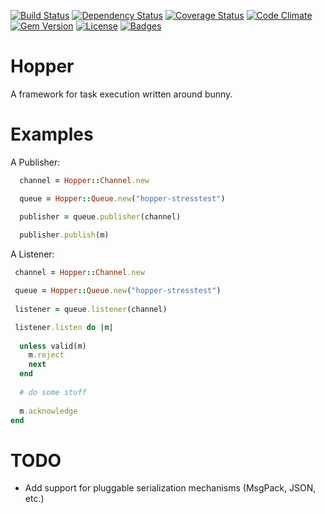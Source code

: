 [![Build Status](https://travis-ci.org/azanar/hopper.svg)](https://travis-ci.org/azanar/hopper)
[![Dependency Status](http://img.shields.io/gemnasium/azanar/hopper.svg)](https://gemnasium.com/azanar/hopper)
[![Coverage Status](http://img.shields.io/coveralls/azanar/hopper.svg)](https://coveralls.io/r/azanar/hopper)
[![Code Climate](http://img.shields.io/codeclimate/github/azanar/hopper.svg)](https://codeclimate.com/github/azanar/hopper)
[![Gem Version](http://img.shields.io/gem/v/hopper.svg)](https://rubygems.org/gems/hopper)
[![License](http://img.shields.io/:license-mit-blue.svg)](http://azanar.mit-license.org)
[![Badges](http://img.shields.io/:badges-7/7-ff6799.svg)](https://github.com/badges/badgerbadgerbadger)


Hopper
======
A framework for task execution written around bunny.

Examples
========
A Publisher:

```ruby
  channel = Hopper::Channel.new

  queue = Hopper::Queue.new("hopper-stresstest")

  publisher = queue.publisher(channel)
  
  publisher.publish(m)
```

A Listener:
```ruby
 channel = Hopper::Channel.new

 queue = Hopper::Queue.new("hopper-stresstest")
  
 listener = queue.listener(channel)

 listener.listen do |m|
          
  unless valid(m)
    m.reject
    next
  end
  
  # do some stuff
  
  m.acknowledge
end
```

TODO
====

- Add support for pluggable serialization mechanisms (MsgPack, JSON, etc.)
